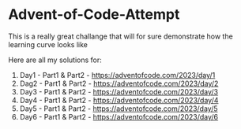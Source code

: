 # Advent-of-Code-Attempt

This is a really great challange that will for sure demonstrate how the learning curve looks like

Here are all my solutions for: 
1. Day1 - Part1 & Part2 - https://adventofcode.com/2023/day/1
2. Dag2 - Part1 & Part2 - https://adventofcode.com/2023/day/2
3. Day3 - Part1 & Part2 - https://adventofcode.com/2023/day/3
4. Day4 - Part1 & Part2 - https://adventofcode.com/2023/day/4
5. Day5 - Part1 & Part2 - https://adventofcode.com/2023/day/5
6. Day6 - Part1 & Part2 - https://adventofcode.com/2023/day/6
